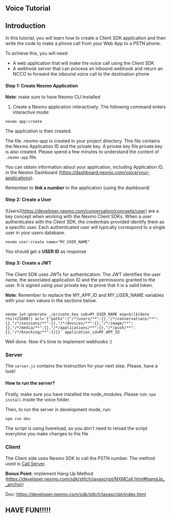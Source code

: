 ## Voice Tutorial

## Introduction

In this tutorial, you will learn how to create a Client SDK application and then write the code to make a phone call from your Web App to a PSTN phone.

To achieve this, you will need:

- A web application that will make the voice call using the Client SDK
- A webhook server that can process an inbound webhook and return an NCCO to forward the inbound voice call to the destination phone

#### Step 1: Create Nexmo Application

**Note**: make sure to have Nexmo CLI Installed

1. Create a Nexmo application interactively. The following command enters interactive mode:

```
nexmo app:create

```

The application is then created.

The file .nexmo-app is created in your project directory. This file contains the Nexmo Application ID and the private key. A private key file private.key is also created. 
Please spend a few minutes to understand the content of `.nexmo-app` file.

You can obtain information about your application, including Application ID, in the Nexmo Dashboard (https://dashboard.nexmo.com/voice/your-applications).

Remember to **link a number** to the application (using the dashboard)


#### Step 2: Create a User 

(Users)[https://developer.nexmo.com/conversation/concepts/user] are a key concept when working with the Nexmo Client SDKs. 
When a user authenticates with the Client SDK, the credentials provided identify them as a specific user. 
Each authenticated user will typically correspond to a single user in your users database.

``` 
nexmo user:create name="MY_USER_NAME"
```

You should get a **USER ID** as response

#### Step 3: Create a JWT

The Client SDK uses JWTs for authentication. The JWT identifies the user name, the associated application ID and the permissions granted to the user. It is signed using your private key to prove that it is a valid token.

**Note**: Remember to replace the MY_APP_ID and MY_USER_NAME variables with your own values in the sections below.

```

nexmo jwt:generate ./private.key sub=MY_USER_NAME exp=$(($(date +%s)+21600)) acl='{"paths":{"/*/users/**":{},"/*/conversations/**":{},"/*/sessions/**":{},"/*/devices/**":{},"/*/image/**":{},"/*/media/**":{},"/*/applications/**":{},"/*/push/**":{},"/*/knocking/**":{}}}' application_id=MY_APP_ID

```

Well done. Now it's time to implement webhooks :)

### Server 

The `server.js` contains the instruction for your next step. Please, have a look! 

#### How to run the server?

Firstly, make sure you have installed the node_modules. Please run: `npm install` inside the voice folder.

Then, to run the server in development mode, run:

```
npm run dev
```

The script is using livereload, so you don't need to reload the script everytime you make changes to the file

### Client

The Client side uses Nexmo SDK to call the PSTN number. The method used is [Call Server](https://developer.nexmo.com/sdk/stitch/javascript/Application.html#callServer__anchor).

**Bonus Point**: implement Hang Up Method (https://developer.nexmo.com/sdk/stitch/javascript/NXMCall.html#hangUp__anchor)

Doc: https://developer.nexmo.com/sdk/stitch/javascript/index.html



## HAVE FUN!!!!!